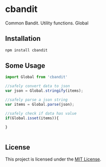# cbandit

Common Bandit. Utility functions. Global

## Installation

```javascript
npm install cbandit
```

## Some Usage

```javascript
import Global from 'cbandit'

//safely convert data to json 
var json = Global.stringify(items);

//safely parse a json string
var items = Global.parse(json);

//safely check if data has value
if(Global.isset(items)){
	
}



```

## License

This project is licensed under the [MIT License](LICENSE).
